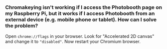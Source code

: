 ### Chromakeying isn't working if I access the Photobooth page on my Raspberry Pi, but it works if I access Photobooth from an external device (e.g. mobile phone or tablet). How can I solve the problem?

Open ```chrome://flags``` in your browser.
Look for "Accelerated 2D canvas" and change it to ```"disabled"```.
Now restart your Chromium browser.